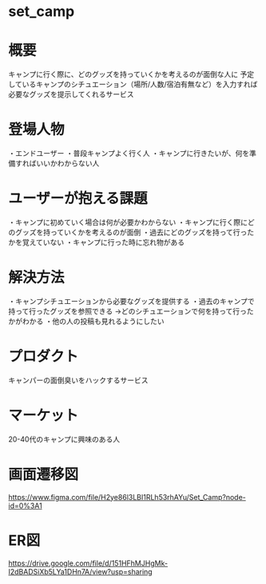 # set_camp

# 概要
  キャンプに行く際に、どのグッズを持っていくかを考えるのが面倒な人に
  予定しているキャンプのシチュエーション（場所/人数/宿泊有無など）を入力すれば
  必要なグッズを提示してくれるサービス

# 登場人物
  ・エンドユーザー
    ・普段キャンプよく行く人
    ・キャンプに行きたいが、何を準備すればいいかわからない人

# ユーザーが抱える課題
  ・キャンプに初めていく場合は何が必要かわからない
  ・キャンプに行く際にどのグッズを持っていくかを考えるのが面倒
  ・過去にどのグッズを持って行ったかを覚えていない
  ・キャンプに行った時に忘れ物がある

# 解決方法
  ・キャンプシチュエーションから必要なグッズを提供する
  ・過去のキャンプで持って行ったグッズを参照できる
  →どのシチュエーションで何を持って行ったかがわかる
  ・他の人の投稿も見れるようにしたい

# プロダクト
  キャンパーの面倒臭いをハックするサービス

# マーケット
  20-40代のキャンプに興味のある人

# 画面遷移図
https://www.figma.com/file/H2ye86l3LBI1RLh53rhAYu/Set_Camp?node-id=0%3A1

# ER図
https://drive.google.com/file/d/151HFhMJHgMk-I2dBADSiXb5LYa1DHn7A/view?usp=sharing

